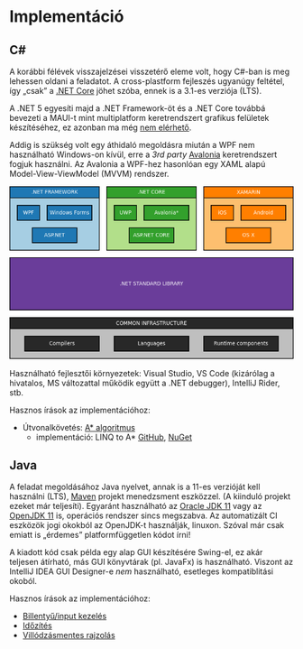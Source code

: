 # Implementáció

<!-- toc -->

## C#

A korábbi félévek visszajelzései visszetérő eleme volt, hogy C#-ban is meg lehessen oldani a feladatot. A cross-plastform fejleszés ugyanúgy feltétel, így „csak” a [.NET Core](https://dotnet.microsoft.com/download/dotnet-core) jöhet szóba, ennek is a 3.1-es verziója (LTS).

A .NET 5 egyesíti majd a .NET Framework-öt és a .NET Core továbbá bevezeti a MAUI-t mint multiplatform keretrendszert grafikus felületek készítéséhez, ez azonban ma még [nem elérhető](https://devblogs.microsoft.com/dotnet/introducing-net-multi-platform-app-ui/).

Addig is szükség volt egy áthidaló megoldásra miután a WPF nem használható Windows-on kívül, erre a _3rd party_ [Avalonia](http://avaloniaui.net/) keretrendszert fogjuk használni. Az Avalonia a WPF-hez hasonlóan egy XAML alapú Model-View-ViewModel (MVVM) rendszer.

![.NET stack](images/dotnet_stack.png)

Használható fejlesztői környezetek: Visual Studio, VS Code (kizárólag a hivatalos, MS változattal működik együtt a .NET debugger), IntelliJ Rider, stb.

Hasznos írások az implementációhoz:

- Útvonalkövetés: [A* algoritmus](https://en.wikipedia.org/wiki/A*_search_algorithm)
    - implementáció: LINQ to A* [GitHub](https://github.com/rvhuang/linq-to-astar), [NuGet](https://www.nuget.org/packages/linq-to-astar/)


## Java

A feladat megoldásához Java nyelvet, annak is a 11-es verzióját kell használni (LTS), [Maven](https://maven.apache.org/guides/getting-started/index.html) projekt menedzsment eszközzel. (A kiinduló projekt ezeket már teljesíti). Egyaránt használható az [Oracle JDK 11](https://www.oracle.com/technetwork/java/javase/downloads/jdk11-downloads-5066655.html) vagy az [OpenJDK 11](http://openjdk.java.net/projects/jdk/11/) is, operációs rendszer sincs megszabva.
Az automatizált CI eszközök jogi okokból az OpenJDK-t használják, linuxon. Szóval már csak emiatt is „érdemes” platformfüggetlen kódot írni!

A kiadott kód csak példa egy alap GUI készítésére Swing-el, ez akár teljesen átírható, más GUI könyvtárak (pl. JavaFx) is használható.
Viszont az IntelliJ IDEA GUI Designer-e *nem* használható, esetleges kompatiblitási okoból.


Hasznos írások az implementációhoz:

- [Billentyű/input kezelés](https://gamedev.stackexchange.com/questions/56017/java-best-implementation-keylistener-for-games)
- [Időzítés](https://web.archive.org/web/20190403012130/https://gafferongames.com/post/fix_your_timestep/)
- [Villódzásmentes rajzolás](https://docs.oracle.com/javase/tutorial/extra/fullscreen/doublebuf.html)
